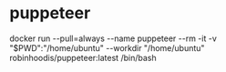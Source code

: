 # puppeteer

docker run --pull=always --name puppeteer --rm -it -v "$PWD":"/home/ubuntu" --workdir "/home/ubuntu" robinhoodis/puppeteer:latest /bin/bash
